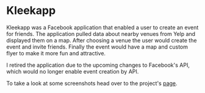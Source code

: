 Kleekapp
==================================

Kleekapp was a Facebook application that enabled a user to create an event for friends. The application pulled data about nearby venues from Yelp and displayed them on a map. After choosing a venue the user would create the event and invite friends. Finally the event would have a map and custom flyer to make it more fun and attractive.

I retired the application due to the upcoming changes to Facebook's API, which would no longer enable event creation by API. 

To take a look at some screenshots head over to the project's [page](http://jonyt.github.io/kleekapp/).
